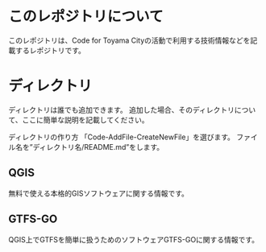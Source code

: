 # このレポジトリについて
このレポジトリは、Code for Toyama Cityの活動で利用する技術情報などを記載するレポジトリです。
# ディレクトリ
ディレクトリは誰でも追加できます。
追加した場合、そのディレクトリについて、ここに簡単な説明を記載してください。

ディレクトリの作り方
「Code-AddFile-CreateNewFile」を選びます。
ファイル名を”ディレクトリ名/README.md”をします。

## QGIS
無料で使える本格的GISソフトウェアに関する情報です。

## GTFS-GO
QGIS上でGTFSを簡単に扱うためのソフトウェアGTFS-GOに関する情報です。

